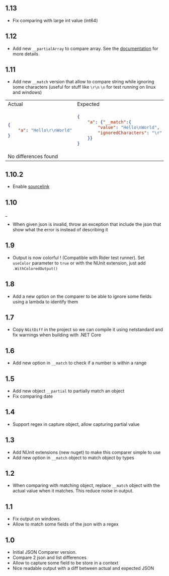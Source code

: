 ## 1.13

- Fix comparing with large int value (int64)

## 1.12

- Add new `__partialArray` to compare array. See the [documentation](doc/partial.md) for more details

## 1.11

- Add new `__match` version that allow to compare string while ignoring some characters (useful for stuff like `\r\n` `\n` for test running on linux and windows)

<table>
<tr><td>Actual</td><td>Expected</td></tr>
<tr><td>


```json
{
    "a": "Hello\r\nWorld"
}
```

</td>
<td>

```json
{
    "a": {"__match":{
        "value": "Hello\nWorld",
        "ignoredCharacters": "\r"
    }}
}
```

</td></tr>
<tr><td colspan="2">
No differences found
</td></tr>
</table>


## 1.10.2

- Enable [sourcelink](https://github.com/dotnet/sourcelink)

## 1.10
_
- When given json is invalid, throw an exception that include the json that show what the error is instead of describing it

## 1.9

- Output is now colorful ! (Compatible with Rider test runner). Set `useColor` parameter to `true` or with the NUnit extension, just add `.WithColoredOutput()`

## 1.8

- Add a new option on the comparer to be able to ignore some fields using a lambda to identify them

## 1.7

- Copy `NGitDiff` in the project so we can compile it using netstandard and fix warnings when building with .NET Core

## 1.6

- Add new option in `__match` to check if a number is within a range

## 1.5

- Add new object `__partial` to partially match an object
- Fix comparing date

## 1.4

- Support regex in capture object, allow capturing partial value

## 1.3

- Add NUnit extensions (new nuget) to make this comparer simple to use
- Add new option in `__match` object to match object by types

## 1.2

- When comparing with matching object, replace `__match` object with the actual value when it matches. This reduce noise in output.

## 1.1

- Fix output on windows.
- Allow to match some fields of the json with a regex

## 1.0

- Initial JSON Comparer version.
- Compare 2 json and list differences
- Allow to capture some field to be store in a context
- Nice readable output with a diff between actual and expected JSON
